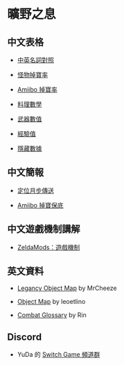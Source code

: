 # 曠野之息

## 中文表格

* [中英名詞對照](https://docs.google.com/spreadsheets/d/1wLoabOgGwh6ST23-lgQG8O6oKdKwwAyb75fzwH5FYpE/)

* [怪物掉寶率](https://docs.google.com/spreadsheets/d/1Au2aXlddhSV7dSmkv3KhmTiviNCNUjHZD3-DApC2Ev8/)

* [Amiibo 掉寶率](https://docs.google.com/spreadsheets/d/1WugDkmQcloO6SDkVyaaLO6Uu1EIerqMnAf0hR9QnCqU/)

* [料理數學](https://docs.google.com/spreadsheets/d/1WVlrlhM3gDOdSi-hvmbUFkFuBHWnOOWhohhVk1uSunw/)

* [武器數值](https://docs.google.com/spreadsheets/d/1DB_Z_dQrlv5x5S3hRlQPgVpIr9HnS1NkFh3aJKa2iaQ/)

* [經驗值](https://docs.google.com/spreadsheets/d/1WFJRuQtGTUIOKV_UKetkbYHea_FjLiatYPKfGTNvIsw/)

* [隱藏數據](https://docs.google.com/spreadsheets/d/1yi99TOn-kWSfSSRRIKeAR_1ZTntbzmrvJ79MsMSoP9Q/)

## 中文簡報

* [定位月步傳送](https://docs.google.com/presentation/d/1vq6iNPsOQmgh8Z2rSqnK7arqhTwO42rmtAJc8M6wEpQ/)

* [Amiibo 掉寶保底](https://docs.google.com/presentation/d/1WSLUUipMFUV08WIyTX89icfF3VsQIXHW4mTLKFD80Xo/)

## 中文遊戲機制講解

* [ZeldaMods：遊戲機制](https://zeldamods.org/wiki/Category:Game_mechanics/zh)

## 英文資料

* [Legancy Object Map](https://objmap-legacy.zeldamods.org/)
  by MrCheeze

* [Object Map](https://objmap.zeldamods.org/)
  by leoetlino

* [Combat Glossary](https://docs.google.com/document/d/1qtYT06sxweRW3tRnovcCc-f4xIOGFNsD02pG1TzloHc/)
  by Rin

## Discord

* YuDa 的 [Switch Game 頻道群](https://discord.com/invite/5V872Y8)